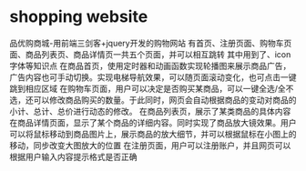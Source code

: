 # shopping website
品优购商城-用前端三剑客+jquery开发的购物网站
有首页、注册页面、购物车页面、商品列表页、商品详情页一共五个页面，并可以相互跳转
其中用到了、icon字体等知识点
在商品首页，使用定时器和动画函数实现轮播图来展示商品广告，广告内容也可手动切换。实现电梯导航效果，可以随页面滚动变化，也可点击一键跳到相应区域
在购物车页面，用户可以决定是否购买某商品，可以一键全选/全不选，还可以修改商品购买的数量。于此同时，网页会自动根据商品的变动对商品的小计、总计、总价进行动态的修改。
在商品列表页，展示了某类商品的具体内容
在商品详情页面，显示了某个商品的详细内容。同时实现了商品放大镜效果。用户可以将鼠标移动到商品图片上，展示商品的放大细节，并可以根据鼠标在小图上的移动，同步改变大图放大的位置
在注册页面，用户可以注册账户，并且网页可以根据用户输入内容提示格式是否正确
